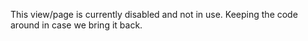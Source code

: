 This view/page is currently disabled and not in use.  Keeping the code around in case we bring it back.
